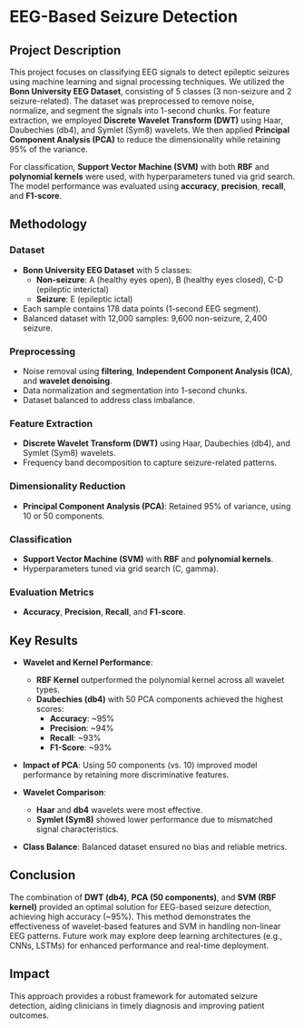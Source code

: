 # EEG-Based Seizure Detection

## Project Description

This project focuses on classifying EEG signals to detect epileptic seizures using machine learning and signal processing techniques. We utilized the **Bonn University EEG Dataset**, consisting of 5 classes (3 non-seizure and 2 seizure-related). The dataset was preprocessed to remove noise, normalize, and segment the signals into 1-second chunks. For feature extraction, we employed **Discrete Wavelet Transform (DWT)** using Haar, Daubechies (db4), and Symlet (Sym8) wavelets. We then applied **Principal Component Analysis (PCA)** to reduce the dimensionality while retaining 95% of the variance.

For classification, **Support Vector Machine (SVM)** with both **RBF** and **polynomial kernels** were used, with hyperparameters tuned via grid search. The model performance was evaluated using **accuracy**, **precision**, **recall**, and **F1-score**.

## Methodology

### Dataset
- **Bonn University EEG Dataset** with 5 classes:
  - **Non-seizure**: A (healthy eyes open), B (healthy eyes closed), C-D (epileptic interictal)
  - **Seizure**: E (epileptic ictal)
- Each sample contains 178 data points (1-second EEG segment).
- Balanced dataset with 12,000 samples: 9,600 non-seizure, 2,400 seizure.

### Preprocessing
- Noise removal using **filtering**, **Independent Component Analysis (ICA)**, and **wavelet denoising**.
- Data normalization and segmentation into 1-second chunks.
- Dataset balanced to address class imbalance.

### Feature Extraction
- **Discrete Wavelet Transform (DWT)** using Haar, Daubechies (db4), and Symlet (Sym8) wavelets.
- Frequency band decomposition to capture seizure-related patterns.

### Dimensionality Reduction
- **Principal Component Analysis (PCA)**: Retained 95% of variance, using 10 or 50 components.

### Classification
- **Support Vector Machine (SVM)** with **RBF** and **polynomial kernels**.
- Hyperparameters tuned via grid search (C, gamma).

### Evaluation Metrics
- **Accuracy**, **Precision**, **Recall**, and **F1-score**.

## Key Results

- **Wavelet and Kernel Performance**:
  - **RBF Kernel** outperformed the polynomial kernel across all wavelet types.
  - **Daubechies (db4)** with 50 PCA components achieved the highest scores:
    - **Accuracy**: ~95%
    - **Precision**: ~94%
    - **Recall**: ~93%
    - **F1-Score**: ~93%

- **Impact of PCA**: Using 50 components (vs. 10) improved model performance by retaining more discriminative features.

- **Wavelet Comparison**:
  - **Haar** and **db4** wavelets were most effective.
  - **Symlet (Sym8)** showed lower performance due to mismatched signal characteristics.

- **Class Balance**: Balanced dataset ensured no bias and reliable metrics.

## Conclusion

The combination of **DWT (db4)**, **PCA (50 components)**, and **SVM (RBF kernel)** provided an optimal solution for EEG-based seizure detection, achieving high accuracy (~95%). This method demonstrates the effectiveness of wavelet-based features and SVM in handling non-linear EEG patterns. Future work may explore deep learning architectures (e.g., CNNs, LSTMs) for enhanced performance and real-time deployment.

## Impact

This approach provides a robust framework for automated seizure detection, aiding clinicians in timely diagnosis and improving patient outcomes.
